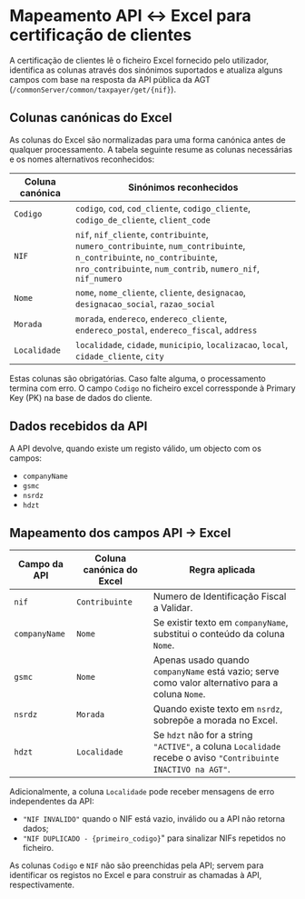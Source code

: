 # Mapeamento API ↔ Excel para certificação de clientes

A certificação de clientes lê o ficheiro Excel fornecido pelo utilizador, identifica as colunas através dos sinónimos suportados e atualiza alguns campos com base na resposta da API pública da AGT (`/commonServer/common/taxpayer/get/{nif}`).

## Colunas canónicas do Excel

As colunas do Excel são normalizadas para uma forma canónica antes de qualquer processamento. A tabela seguinte resume as colunas necessárias e os nomes alternativos reconhecidos:

| Coluna canónica | Sinónimos reconhecidos |
| ---------------- | ---------------------- |
| `Codigo` | `codigo`, `cod`, `cod_cliente`, `codigo_cliente`, `codigo_de_cliente`, `client_code` |
| `NIF` | `nif`, `nif_cliente`, `contribuinte`, `numero_contribuinte`, `num_contribuinte`, `n_contribuinte`, `no_contribuinte`, `nro_contribuinte`, `num_contrib`, `numero_nif`, `nif_numero` |
| `Nome` | `nome`, `nome_cliente`, `cliente`, `designacao`, `designacao_social`, `razao_social` |
| `Morada` | `morada`, `endereco`, `endereco_cliente`, `endereco_postal`, `endereco_fiscal`, `address` |
| `Localidade` | `localidade`, `cidade`, `municipio`, `localizacao`, `local`, `cidade_cliente`, `city` |

Estas colunas são obrigatórias. Caso falte alguma, o processamento termina com erro.
O campo `Codigo` no ficheiro excel corressponde à Primary Key (PK) na base de dados do cliente.

## Dados recebidos da API

A API devolve, quando existe um registo válido, um objecto com os campos:

- `companyName`
- `gsmc`
- `nsrdz`
- `hdzt`

## Mapeamento dos campos API → Excel

| Campo da API | Coluna canónica do Excel | Regra aplicada |
| ------------- | ------------------------ | -------------- |
| `nif` | `Contribuinte` | Numero de Identificação Fiscal a Validar. |
| `companyName` | `Nome` | Se existir texto em `companyName`, substitui o conteúdo da coluna `Nome`. |
| `gsmc` | `Nome` | Apenas usado quando `companyName` está vazio; serve como valor alternativo para a coluna `Nome`. |
| `nsrdz` | `Morada` | Quando existe texto em `nsrdz`, sobrepõe a morada no Excel. |
| `hdzt` | `Localidade` | Se `hdzt` não for a string `"ACTIVE"`, a coluna `Localidade` recebe o aviso `"Contribuinte INACTIVO na AGT"`. |

Adicionalmente, a coluna `Localidade` pode receber mensagens de erro independentes da API:

- `"NIF INVALIDO"` quando o NIF está vazio, inválido ou a API não retorna dados;
- `"NIF DUPLICADO - {primeiro_codigo}`" para sinalizar NIFs repetidos no ficheiro.

As colunas `Codigo` e `NIF` não são preenchidas pela API; servem para identificar os registos no Excel e para construir as chamadas à API, respectivamente.
